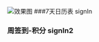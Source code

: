 ![效果图][1]
###7天日历表 signIn
### 周签到-积分 signIn2

  [1]: http://wx3.sinaimg.cn/mw690/6ecf2da3gy1fujq9cw9lyj20ad0ik0t0.jpg
  
  [2]: http://r.photo.store.qq.com/psb?/V108mQBf0XucUo/DP19UVY2SeStvtOwqfdGk*JPPk7oHyTzEooosyl5e7A!/r/dLYAAAAAAAAA
